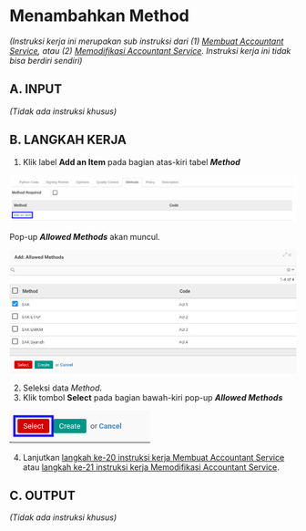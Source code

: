 # Menambahkan Method

*(Instruksi kerja ini merupakan sub instruksi dari (1) [Membuat Accountant Service](./membuat.md), atau (2) [Memodifikasi Accountant Service](./memodifikasi.md). Instruksi kerja ini tidak bisa berdiri sendiri)*

## A. INPUT

*(Tidak ada instruksi khusus)*

## B. LANGKAH KERJA

1. Klik label **Add an Item** pada bagian atas-kiri tabel ***Method***

![](../../img/accountant-service/tombol-add-item-method.png)

Pop-up ***Allowed Methods*** akan muncul.

![](../../img/accountant-service/tab-methods-detail.png)

2. Seleksi data *Method*.
3. Klik tombol **Select** pada bagian bawah-kiri pop-up ***Allowed Methods***

![](../../img/accountant-service/tombol-select-method.png)

4. Lanjutkan [langkah ke-20 instruksi kerja Membuat Accountant Service](./membuat.md#l20) atau [langkah ke-21 instruksi kerja Memodifikasi Accountant Service](./memodifikasi.md#l21).

## C. OUTPUT

*(Tidak ada instruksi khusus)*
